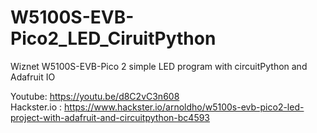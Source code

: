 # W5100S-EVB-Pico2_LED_CiruitPython
Wiznet W5100S-EVB-Pico 2 simple LED program with circuitPython and Adafruit IO

Youtube: https://youtu.be/d8C2vC3n608 \
Hackster.io : https://www.hackster.io/arnoldho/w5100s-evb-pico2-led-project-with-adafruit-and-circuitpython-bc4593
